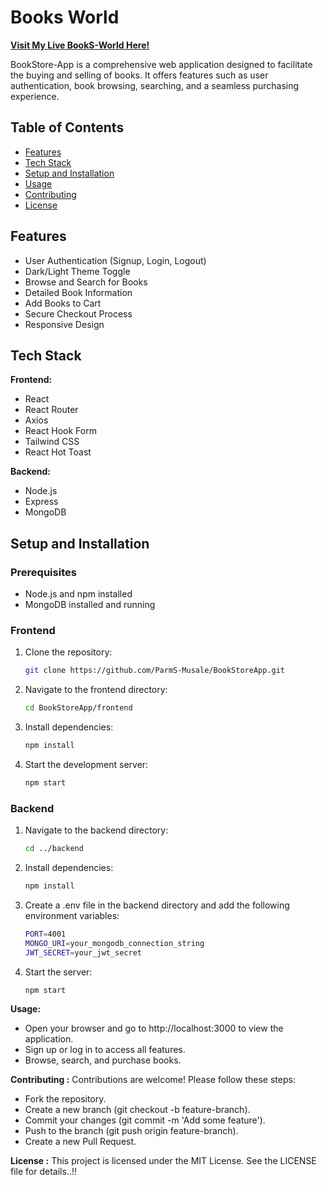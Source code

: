 # Books World
**[Visit My Live BookS-World Here!](https://book-world-qoa4.onrender.com)**


BookStore-App is a comprehensive web application designed to facilitate the buying and selling of books. It offers features such as user authentication, book browsing, searching, and a seamless purchasing experience.

## Table of Contents

- [Features](#features)
- [Tech Stack](#tech-stack)
- [Setup and Installation](#setup-and-installation)
- [Usage](#usage)
- [Contributing](#contributing)
- [License](#license)

## Features

- User Authentication (Signup, Login, Logout)
- Dark/Light Theme Toggle
- Browse and Search for Books
- Detailed Book Information
- Add Books to Cart
- Secure Checkout Process
- Responsive Design

## Tech Stack

**Frontend:**
- React
- React Router
- Axios
- React Hook Form
- Tailwind CSS
- React Hot Toast

**Backend:**
- Node.js
- Express
- MongoDB

## Setup and Installation

### Prerequisites

- Node.js and npm installed
- MongoDB installed and running

### Frontend

1. Clone the repository:
   ```bash
   git clone https://github.com/ParmS-Musale/BookStoreApp.git

2. Navigate to the frontend directory:
   ```bash
   cd BookStoreApp/frontend

3. Install dependencies:
   ```bash
   npm install

4. Start the development server:
   ```bash
   npm start


### Backend

1. Navigate to the backend directory:
   ```bash
   cd ../backend

2. Install dependencies:
   ```bash
   npm install

3. Create a .env file in the backend directory and add the following environment variables:
   ```bash
   PORT=4001
   MONGO_URI=your_mongodb_connection_string
   JWT_SECRET=your_jwt_secret


4. Start the server:
   ```bash
   npm start


**Usage:**
- Open your browser and go to http://localhost:3000 to view the application.
- Sign up or log in to access all features.
- Browse, search, and purchase books.

**Contributing :**
Contributions are welcome! Please follow these steps:

- Fork the repository.
- Create a new branch (git checkout -b feature-branch).
- Commit your changes (git commit -m 'Add some feature').
- Push to the branch (git push origin feature-branch).
- Create a new Pull Request.

**License :**
This project is licensed under the MIT License. See the LICENSE file for details..!!

